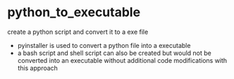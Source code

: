 # python_to_executable
create a python script and convert it to a exe file 

- pyinstaller is used to convert a python file into a executable
- a bash script and shell script can also be created but would not be converted into an executable without additional code modifications with this approach
